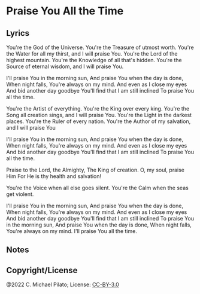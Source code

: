 # Praise You All the Time

## Lyrics

You're the God of the Universe.
You're the Treasure of utmost worth.
You're the Water for all my thirst, and I will praise You.
You're the Lord of the highest mountain.
You're the Knowledge of all that's hidden.
You're the Source of eternal wisdom, and I will praise You.

I'll praise You in the morning sun,
And praise You when the day is done,
When night falls, You're always on my mind.
And even as I close my eyes
And bid another day goodbye
You'll find that I am still inclined
To praise You all the time.

You're the Artist of everything.
You're the King over every king.
You're the Song all creation sings, and I will praise You.
You're the Light in the darkest places.
You're the Ruler of every nation.
You're the Author of my salvation, and I will praise You

I'll praise You in the morning sun,
And praise You when the day is done,
When night falls, You're always on my mind.
And even as I close my eyes
And bid another day goodbye
You'll find that I am still inclined
To praise You all the time.

Praise to the Lord, the Almighty,
The King of creation.
O, my soul, praise Him
For He is thy health and salvation!

You're the Voice when all else goes silent.
You're the Calm when the seas get violent.

I'll praise You in the morning sun,
And praise You when the day is done,
When night falls, You're always on my mind.
And even as I close my eyes
And bid another day goodbye
You'll find that I am still inclined
To praise You in the morning sun,
And praise You when the day is done,
When night falls, You're always on my mind.
I'll praise You all the time.

## Notes


## Copyright/License

@2022 C. Michael Pilato; License: [CC-BY-3.0](https://creativecommons.org/licenses/by/3.0/)
